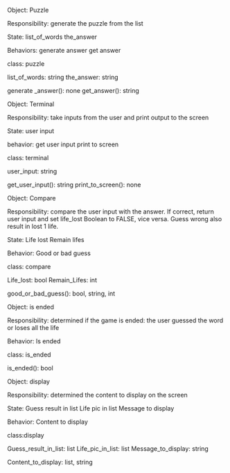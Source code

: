 
Object: Puzzle

Responsibility: generate the puzzle from the list

State:
list_of_words
the_answer

Behaviors: 
generate answer
get answer

class: puzzle

list_of_words: string
the_answer: string

generate _answer(): none
get_answer(): string




Object: Terminal

Responsibility: take inputs from the user and print output to the screen

State:
user input

behavior:
get user input
print to screen

class: terminal

user_input: string

get_user_input(): string
print_to_screen(): none




Object: Compare

Responsibility: compare the user input with the answer. If correct, return user input and set life_lost Boolean to FALSE, vice versa. Guess wrong also result in lost 1 life.

State:
Life lost
Remain lifes

Behavior:
Good or bad guess

class: compare

Life_lost: bool
Remain_Lifes: int

good_or_bad_guess(): bool, string, int




Object: is ended

Responsibility: determined if the game is ended: the user guessed the word or loses all the life

Behavior:
Is ended

class: is_ended

is_ended(): bool




Object: display

Responsibility: determined the content to display on the screen

State:
Guess result in list
Life pic in list
Message to display

Behavior:
Content to display

class:display

Guess_result_in_list: list
Life_pic_in_list: list
Message_to_display: string

Content_to_display: list, string


